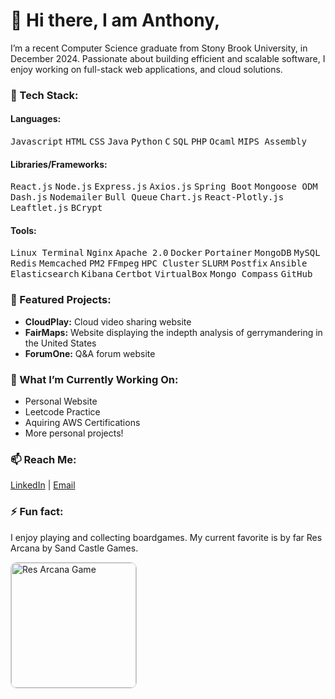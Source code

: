 # 👋 Hi there, I am Anthony,
I’m a recent Computer Science graduate from Stony Brook University, in December 2024. Passionate about building efficient and scalable software, I enjoy working on full-stack web applications, and cloud solutions.

### 🔧 Tech Stack:
#### Languages:
<kbd>Javascript</kbd> <kbd>HTML</kbd> <kbd>CSS</kbd> <kbd>Java</kbd> <kbd>Python</kbd> <kbd>C</kbd> <kbd>SQL</kbd> <kbd>PHP</kbd> <kbd>Ocaml</kbd> <kbd>MIPS Assembly</kbd>  

#### Libraries/Frameworks:
<kbd>React.js</kbd> <kbd>Node.js</kbd> <kbd>Express.js</kbd> <kbd>Axios.js</kbd> <kbd>Spring Boot</kbd> <kbd>Mongoose ODM</kbd> <kbd>Dash.js</kbd> <kbd>Nodemailer</kbd> <kbd>Bull Queue</kbd> <kbd>Chart.js</kbd> <kbd>React-Plotly.js</kbd> <kbd>Leaftlet.js</kbd> <kbd>BCrypt</kbd>

#### Tools:
<kbd>Linux Terminal</kbd> <kbd>Nginx</kbd> <kbd>Apache 2.0</kbd> <kbd>Docker</kbd> <kbd>Portainer</kbd> <kbd>MongoDB</kbd> <kbd>MySQL</kbd> <kbd>Redis</kbd> <kbd>Memcached</kbd> <kbd>PM2</kbd> <kbd>FFmpeg</kbd> <kbd>HPC Cluster</kbd> <kbd>SLURM</kbd> <kbd>Postfix</kbd> <kbd>Ansible</kbd> <kbd>Elasticsearch</kbd> <kbd>Kibana</kbd> <kbd>Certbot</kbd> <kbd>VirtualBox</kbd> <kbd>Mongo Compass</kbd> <kbd>GitHub</kbd>

### 📂 Featured Projects:
- **CloudPlay:** Cloud video sharing website
- **FairMaps:** Website displaying the indepth analysis of gerrymandering in the United States
- **ForumOne:** Q&A forum website

### 🌟 What I’m Currently Working On:
- Personal Website
- Leetcode Practice
- Aquiring AWS Certifications
- More personal projects!

### 📫 Reach Me:
[LinkedIn](www.linkedin.com/in/anthonyzhu7) | [Email](anthonyzhu7@gmail.com)

### ⚡ Fun fact:
I enjoy playing and collecting boardgames. My current favorite is by far Res Arcana by Sand Castle Games.
<div align="left">
  <img src="https://github.com/user-attachments/assets/a72ef8ec-3e24-48f1-8ae0-7284674160a1" alt="Res Arcana Game" style="border: 1px solid #ccc; border-radius: 10px; width: 200px; height: auto;">
</div>

<!--
**anthonyz77/anthonyz77** is a ✨ _special_ ✨ repository because its `README.md` (this file) appears on your GitHub profile.

Here are some ideas to get you started:

- 🔭 I’m currently working on ...
- 🌱 I’m currently learning ...
- 👯 I’m looking to collaborate on ...
- 🤔 I’m looking for help with ...
- 💬 Ask me about ...
- 📫 How to reach me: ...
- 😄 Pronouns: ...
- ⚡ Fun fact: ...
-->
